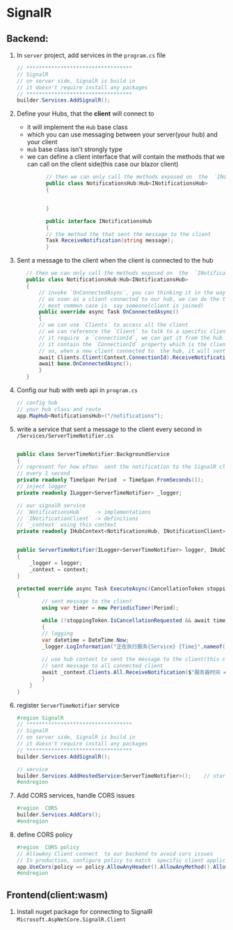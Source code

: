 # SignalR

## Backend:

1. In `server`  project, add services in the `program.cs` file
    ```csharp
    // **********************************
    // SignalR
    // on server side, SignalR is build in
    // it doesn't require install any packages
    // **********************************
    builder.Services.AddSignalR();
    ```
2. Define your Hubs, that the **client** will connect to 
      - it will implement the `Hub` base class
      - which you can use messaging between your server(your hub) and your client
      - `Hub` base class isn't strongly  type
      - we can define a client interface that will contain the methods that we can call on the client side(this case our blazor client)
         ```csharp
               // then we can only call the methods exposed on  the  `INotificationsHub`
               public class NotificationsHub:Hub<INotificationsHub>
               {


               }

               public interface INotificationsHub
               {
               // the method the that sent the message to the client
               Task ReceiveNotification(string message);
               }
        ```
3. Sent a message to the client when the client is connected to the hub
     ```csharp
        // then we can only call the methods exposed on  the  `INotificationsHub`
        public class NotificationsHub:Hub<INotificationsHub>
        {
            // invoke `OnConnectedAsync`, you can thinking it in the way of `OnInitializedAsync` in blazor
            // as soon as a client connected to our hub, we can do the things we want to do
            // most common case is  say someone(client is joined)
            public override async Task OnConnectedAsync()
            {
            // we can use `Clients` to access all the client
            // we can reference the `Client` to talk to a specific client by calling a `Client` method
            // it require  a `connectionId`, we can get it from the hub caller context,
            // it contain the `ConnectionId` property which is the client connected
            // so, when a new client connected to  the hub, it will sent a message to the client
            await Clients.Client(Context.ConnectionId).ReceiveNotification($"{Context.User?.Identity?.Name}, 您好！您已成功连接到服务器! ");
            await base.OnConnectedAsync();
            }
        }                                                                            
    ```
   
4. Config our hub with web api in `program.cs`
    ```csharp
   // config hub
   // your hub class and route
   app.MapHub<NotificationsHub>("/notifications");
    ```

5. write a service that sent a message to the client every second in `/Services/ServerTimeNotifier.cs`

    ```csharp

   public class ServerTimeNotifier:BackgroundService
   {
   // represent for how often  sent the notification to the SignalR client
   // every 1 second
   private readonly TimeSpan Period  = TimeSpan.FromSeconds(1);
   // inject logger
   private readonly ILogger<ServerTimeNotifier> _logger;

    // our signalR service 
    // `NotificationsHub`    -> implementations
    // `INotificationClient` -> definitions
    // `_context` using this context
    private readonly IHubContext<NotificationsHub, INotificationClient> _context;
    
    
    public ServerTimeNotifier(ILogger<ServerTimeNotifier> logger, IHubContext<NotificationsHub, INotificationClient> context)
    {
        _logger = logger;
        _context = context;
    }
    
    protected override async Task ExecuteAsync(CancellationToken stoppingToken)
    {
            // sent message to the client  
            using var timer = new PeriodicTimer(Period);

            while (!stoppingToken.IsCancellationRequested && await timer.WaitForNextTickAsync(stoppingToken))
            {
            // logging
            var datetime = DateTime.Now;
            _logger.LogInformation("正在执行服务{Service} {Time}",nameof(ServerTimeNotifier), datetime );
            
            // use hub context to sent the message to the client(this case blazor application)
            // sent message to all connected client
            await _context.Clients.All.ReceiveNotification($"服务器时间 = {datetime}");
            }
        }
    }
    ```
6. register  `ServerTimeNotifier`  service 
   ```csharp
   #region SignalR
   // **********************************
   // SignalR
   // on server side, SignalR is build in 
   // it doesn't require install any packages
   // **********************************
   builder.Services.AddSignalR();

   // service
   builder.Services.AddHostedService<ServerTimeNotifier>();    // start it when the backend application start
   #endregion
   ```

7. Add CORS services,  handle CORS issues
   ```csharp
   #region  CORS
   builder.Services.AddCors();
   #endregion
   ```
8. define CORS  policy
   ```csharp
   #region  CORS policy
   // AllowAny Client connect  to our backend to avoid cors issues
   // In production, configure policy to match  specific client application
   app.UseCors(policy => policy.AllowAnyHeader().AllowAnyMethod().AllowAnyOrigin());
   #endregion
   ```

## Frontend(client:wasm)
1. Install nuget  package for connecting to SignalR
   `Microsoft.AspNetCore.SignalR.Client`







